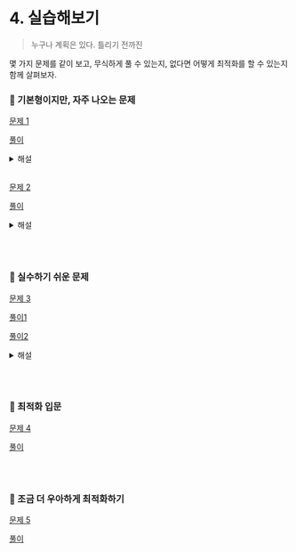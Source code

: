 # 4. 실습해보기

> 누구나 계획은 있다. 틀리기 전까진

몇 가지 문제를 같이 보고, 무식하게 풀 수 있는지, 없다면 어떻게 최적화를 할 수 있는지 함께 살펴보자.

### 💪 기본형이지만, 자주 나오는 문제

[문제 1](https://www.acmicpc.net/problem/1062)

[풀이](http://colorscripter.com/s/F5XkLjy)

<details>
  <summary>해설</summary>
  <p>완전 탐색은 비트마스킹과 엮여서 출제되는 경우가 종종 있다. 그냥 완전탐색만 내기에는 조금 아쉽고 난이도의 상한이 정해져 있을 때 비트마스킹을 같이 내는 것 같다.</p>
</details>

<br/>

[문제 2](https://www.acmicpc.net/problem/19645)

[풀이](http://colorscripter.com/s/yvXgCkG)

<details>
  <summary>해설</summary>
  <p>햄버거를 한명이 다 먹어도 효용은 2500을 넘기지 않는다. 그런데도 그냥 세면 아슬아슬하게 시간초과가 나는데, 이 때 햄버거 수의 최대 50인 것을 발견한다면 비트마스킹을 적용할 수 있다. <del>풀이 코드에 오류가 있는 것 같은데 아직 데추주를 당하지 않았다.</del></p>
</details>

<br/><br/>

### 👀 실수하기 쉬운 문제

[문제 3](https://www.algospot.com/judge/problem/read/PICNIC)

[풀이1](http://colorscripter.com/s/m5YvYkb)

[풀이2](http://colorscripter.com/s/XL9qE26)

<details>
  <summary>해설</summary>
  <p>이렇게 풀면 셌던 케이스를 또 세게 돼서 틀린다.  (1 & 3, 0 & 2)와 (1 & 3, 2 & 0)을 구분할 수 있는 로직이 저 코드에는 없다</p>
</details>

<br/><br/>

### 🐣 최적화 입문

[문제 4](https://www.acmicpc.net/problem/20166)

[풀이](http://colorscripter.com/s/hPm5S9j)

<br/><br/>

### 🐤 조금 더 우아하게 최적화하기

[문제 5](https://www.algospot.com/judge/problem/read/BOGGLE)

[풀이](http://colorscripter.com/s/wDMECRh)
